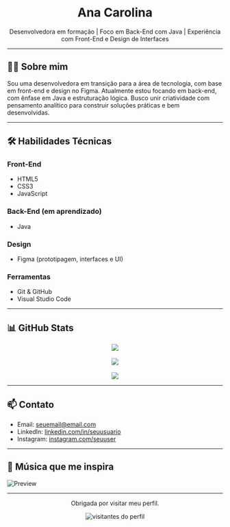 <h1 align="center">Ana Carolina</h1>

<p align="center">
  Desenvolvedora em formação | Foco em Back-End com Java | Experiência com Front-End e Design de Interfaces
</p>

---

## 👩‍💻 Sobre mim

Sou uma desenvolvedora em transição para a área de tecnologia, com base em front-end e design no Figma. Atualmente estou focando em back-end, com ênfase em Java e estruturação lógica. Busco unir criatividade com pensamento analítico para construir soluções práticas e bem desenvolvidas.

---

## 🛠️ Habilidades Técnicas

### Front-End
- HTML5  
- CSS3  
- JavaScript  

### Back-End (em aprendizado)
- Java  

### Design
- Figma (prototipagem, interfaces e UI)  

### Ferramentas
- Git & GitHub  
- Visual Studio Code  

---

## 📊 GitHub Stats

<p align="center">
  <img src="https://github-readme-stats.vercel.app/api?username=SEUUSUARIO&show_icons=true&theme=default&count_private=true" />
  <br><br>
  <img src="https://github-readme-stats.vercel.app/api/top-langs/?username=SEUUSUARIO&layout=compact&theme=default" />
  <br><br>
  <img src="https://streak-stats.demolab.com?user=SEUUSUARIO&theme=default" />
</p>

---

## 📫 Contato

- Email: seuemail@email.com  
- LinkedIn: [linkedin.com/in/seuusuario](https://linkedin.com/in/seuusuario)  
- Instagram: [instagram.com/seuuser](https://instagram.com/seuuser)  

---

## 🎵 Música que me inspira

![Preview](https://tthn.pythonanywhere.com?eq_color=rainbow)


---

<p align="center">
  Obrigada por visitar meu perfil.
</p>

<p align="center">
  <img src="https://visitor-badge.laobi.icu/badge?page_id=SEUUSUARIO" alt="visitantes do perfil"/>
</p>
